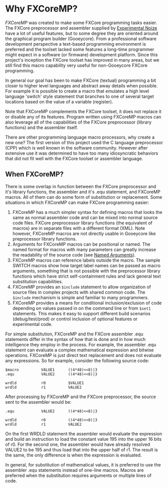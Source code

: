 # Why FXCoreMP?

*FXCoreMP* was created to make some FXCore programming tasks easier. The FXCore preprocessor and assembler
supplied by [Experimental Noize](https://www.experimentalnoize.com/product_FXCore.php) have a lot of useful 
features, but to some degree they are oriented around
the graphical program builder (Gooeycore). From a professional software development perspective a 
text-based programming environment is preferred and
the toolset lacked some features a long-time programmer might expect in a software (or firmware) development
platform. Since this project's inception the FXCore toolset
has improved in many areas, but we still find this macro capability very useful for non-Gooeycore FXCore programming.

In general our goal has been to make FXCore (textual) programming a bit closer to
higher level languages and abstract away details when possible. For example it is possible to
create a macro that emulates a high level language 'switch' style statement that branches to
one of several target locations based on the value of a variable (register).


Note that FXCoreMP complements the FXCore toolset, it does not replace it or disable any of its features.
Program written using FXCoreMP macros can also leverage all of the capabilities of the FXCore
preprocessor (library functions) and the assembler itself. 

There are other programming language macro processors, why create a new one? The first version of 
this project used the C language preprocessor (CPP) which is well known in the software community. However
after extensive use it was determined to have too many idiosyncratic behaviors that did not fit well
with the FXCore toolset or assembler language.

## When FXCoreMP?

There is some overlap in function between the FXCore preprocessor and it's library functions, the
assembler and it's .equ statement, and FXCoreMP macros. All of them can do some form of 
substitution or replacement. Some situations in which FXCoreMP can make FXCore programming easier:

1. FXCoreMP has a much simpler syntax for defining macros that
looks the same as normal assembler code and can be mixed into normal source code files.
FXCore preprocessor library functions (the equivalent of macros) are in separate files with a 
different format (XML). Note however, FXCoreMP macros are not directly usable in Gooeycore like
preprocessor library functions.
2. Arguments for FXCoreMP macros can be positional or named. The named format for macros
with many parameters can greatly increase the readability of the source code (see [Named Arguments](README.md#named-args)).
3. FXCoreMP macros can reference labels outside the macro. The sample SWITCH macros show how
target label names can be passed as macro arguments, something that is not possible with
the preprocessor library functions which have strict self-containment rules and lack general
text substitution capabilities.
4. FXCoreMP provides an `$include` statement to allow organization of source files in
complex projects with shared common code. The `$include` mechanism is simple and familiar to many
programmers.
5. FXCoreMP provides a means for conditional inclusion/exclusion of code depending on values passed
in on the command line or from `$set1` statements. This makes it easy to support different build
scenarios (debug/test/prod) or control inclusion of optional features or experimental code.

For simple substitution, FXCoreMP and the FXCore assembler .equ statements differ in the syntax
of how that is done and in how much
intelligence they employ in the process. For example, the assembler .equ statement can evaluate
a complex mathematical expression and bitwise operations. FXCoreMP is just direct text
replacement and does not evaluate any expressions. So for example, consider the following
source code:

```
$macro			VALUE1		((4*48)<<8)|3
.equ			VALUE2		((4*48)<<8)|3

wrdld			r0			$VALUE1
wrdld			r1			VALUE2
```

After processing by FXCoreMP and the FXCore preprocessor, the source sent to the assembler would be:

```
.equ			VALUE2		((4*48)<<8)|3

wrdld			r0			((4*48)<<8)|3
wrdld			r1			VALUE2

```

On the first WRDLD statement the assembler would evaluate the expression and build an instruction to
load the constant value 195 into the upper 16 bits of r0. For the second one, the assembler would have
already resolved VALUE2 to be 195 and thus load that into the upper half of r1. The result is the same,
the only difference is when the expression is evaluated.

In general, for substitution of mathematical values, it is preferred to use the assembler .equ
statements instead of one-line macros. Macros are preferred when the substitution requires
arguments or multiple lines of code.
